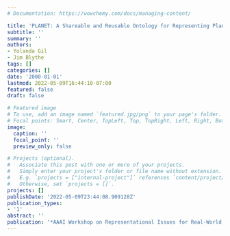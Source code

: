 ```yaml
---
# Documentation: https://wowchemy.com/docs/managing-content/

title: 'PLANET: A Shareable and Reusable Ontology for Representing Plans'
subtitle: ''
summary: ''
authors:
- Yolanda Gil
- Jim Blythe
tags: []
categories: []
date: '2000-01-01'
lastmod: 2022-05-09T16:44:10-07:00
featured: false
draft: false

# Featured image
# To use, add an image named `featured.jpg/png` to your page's folder.
# Focal points: Smart, Center, TopLeft, Top, TopRight, Left, Right, BottomLeft, Bottom, BottomRight.
image:
  caption: ''
  focal_point: ''
  preview_only: false

# Projects (optional).
#   Associate this post with one or more of your projects.
#   Simply enter your project's folder or file name without extension.
#   E.g. `projects = ["internal-project"]` references `content/project/deep-learning/index.md`.
#   Otherwise, set `projects = []`.
projects: []
publishDate: '2022-05-09T23:44:08.909128Z'
publication_types:
- '1'
abstract: ''
publication: '*AAAI Workshop on Representational Issues for Real-World Planning Systems*'
---
```

